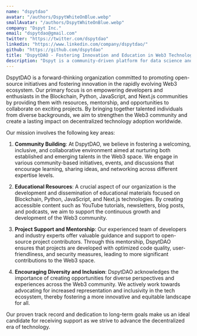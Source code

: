```yaml
---
name: "dspytdao"
avatar: "/authors/DspytWhiteOnBlue.webp"
smallAvatar: "/authors/DspytWhiteOnBlue.webp"
company: "Dspyt Inc."
email: "dspytdao@gmail.com"
twitter: "https://twitter.com/dspytdao"
linkedin: "https://www.linkedin.com/company/dspytdao/"
github: "https://github.com/dspytdao"
title: "DspytDAO - Fostering Innovation and Education in Web3 Technologies"
description: "Dspyt is a community-driven platform for data science and blockchain enthusiasts to explore trends and share insights."
---
```


DspytDAO is a forward-thinking organization committed to promoting open-source initiatives and fostering innovation in the rapidly evolving Web3 ecosystem.
Our primary focus is on empowering developers and enthusiasts in the Blockchain, Python, JavaScript, and Next.js communities by providing them with resources, mentorship, and opportunities to collaborate on exciting projects. By bringing together talented individuals from diverse backgrounds, we aim to strengthen the Web3 community and create a lasting impact on decentralized technology adoption worldwide.

Our mission involves the following key areas:

1. **Community Building**: At DspytDAO, we believe in fostering a welcoming, inclusive, and collaborative environment aimed at nurturing both established and emerging talents in the Web3 space. We engage in various community-based initiatives, events, and discussions that encourage learning, sharing ideas, and networking across different expertise levels.

2. **Educational Resources**: A crucial aspect of our organization is the development and dissemination of educational materials focused on Blockchain, Python, JavaScript, and Next.js technologies. By creating accessible content such as YouTube tutorials, newsletters, blog posts, and podcasts, we aim to support the continuous growth and development of the Web3 community.

3. **Project Support and Mentorship**: Our experienced team of developers and industry experts offer valuable guidance and support to open-source project contributors. Through this mentorship, DspytDAO ensures that projects are developed with optimized code quality, user-friendliness, and security measures, leading to more significant contributions to the Web3 space.

4. **Encouraging Diversity and Inclusion**: DspytDAO acknowledges the importance of creating opportunities for diverse perspectives and experiences across the Web3 community. We actively work towards advocating for increased representation and inclusivity in the tech ecosystem, thereby fostering a more innovative and equitable landscape for all.

Our proven track record and dedication to long-term goals make us an ideal candidate for receiving support as we strive to advance the decentralized era of technology.
